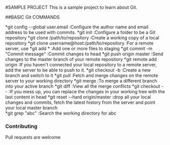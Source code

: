 #SAMPLE PROJECT
This is a sample project to learn about Git.

##BASIC Git COMMANDS

*git config --global user.email	:Configure the author name and email address to be used with commits.
*git init			:Configure a folder to be a Git repository
*git clone /path/to/repository	:Create a working copy of a local repository
*git clone username@host:/path/to/repository	:For a remote server, use
*git add *			:Add one or more files to staging 
*git commit -m "Commit message"	:Commit changes to head 
*git push origin master		:Send changes to the master branch of your remote repository
*git remote add origin <server>	:If you haven't connected your local repository to a remote server, add the server to be able to push to it.
*git checkout -b <branchname>	:Create a new branch and switch to it
*git pull			:Fetch and merge changes on the remote server to your working directory
*git merge <branchname>		:To merge a different branch into your active branch
*git diff			:View all the merge conflicts
*git checkout -- <filename>	:If you mess up, you can replace the changes in your working tree with the last content in head
*git reset --hard origin/master	:drop all your local changes and commits, fetch the latest history from the server and point your local master branch	
*git grep "abc"			:Search the working directory for abc

### Contributing
Pull requests are welcome
